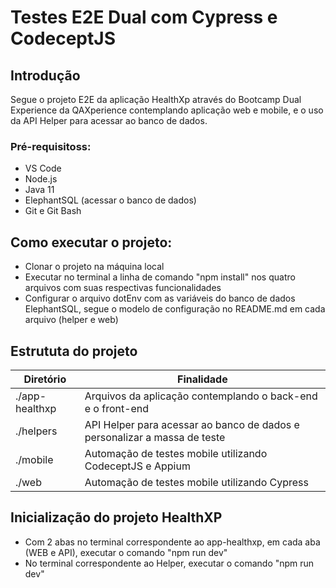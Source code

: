 # Testes E2E Dual com Cypress e CodeceptJS

## Introdução
Segue o projeto E2E da aplicação HealthXp através do Bootcamp Dual Experience da QAXperience contemplando aplicação web e mobile, e o uso da API Helper para acessar ao banco de dados.

### Pré-requisitoss:
* VS Code
* Node.js
* Java 11
* ElephantSQL (acessar o banco de dados)
* Git e Git Bash

## Como executar o projeto:
* Clonar o projeto na máquina local
* Executar no terminal a linha de comando "npm install" nos quatro arquivos com suas respectivas funcionalidades
* Configurar o arquivo dotEnv com as variáveis do banco de dados ElephantSQL, segue o modelo de configuração no README.md em cada arquivo (helper e web)

## Estrututa do projeto
| Diretório                   | Finalidade                                                                    |
| ----------------------------| ------------------------------------------------------------------------------|
| ./app-healthxp              | Arquivos da aplicação contemplando o back-end e o front-end                   |
| ./helpers                   | API Helper para acessar ao banco de dados e personalizar a massa de teste     |
| ./mobile                    | Automação de testes mobile utilizando CodeceptJS e Appium                     |
| ./web                       | Automação de testes mobile utilizando Cypress                                 |


## Inicialização do projeto HealthXP
* Com 2 abas no terminal correspondente ao app-healthxp, em cada aba (WEB e API), executar o comando "npm run dev"
* No terminal correspondente ao Helper, executar o comando "npm run dev"